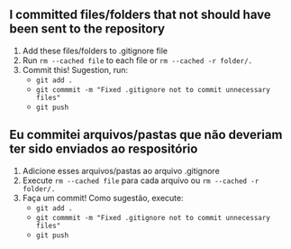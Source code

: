 ## I committed files/folders that not should have been sent to the repository

1. Add these files/folders to .gitignore file
1. Run `rm --cached file` to each file or `rm --cached -r folder/.`
1. Commit this! Sugestion, run:
    * `git add .`
    * `git commmit -m "Fixed .gitignore not to commit unnecessary files"`
    * `git push`

## Eu commitei arquivos/pastas que não deveriam ter sido enviados ao respositório

1. Adicione esses arquivos/pastas ao arquivo .gitignore 
1. Execute `rm --cached file` para cada arquivo ou `rm --cached -r folder/.`
1. Faça um commit! Como sugestão, execute:
    * `git add .`
    * `git commmit -m "Fixed .gitignore not to commit unnecessary files"`
    * `git push`